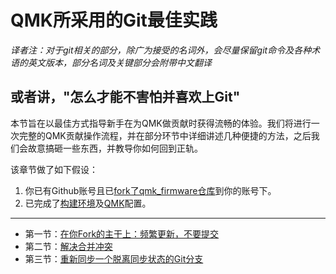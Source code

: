 # QMK所采用的Git最佳实践

<!---
  original document: 0.15.17:docs/newbs_git_best_practices.md 
  git diff 0.15.17 HEAD -- docs/newbs_git_best_practices.md  | cat
-->

*译者注：对于git相关的部分，除广为接受的名词外，会尽量保留git命令及各种术语的英文版本，部分名词及关键部分会附带中文翻译*

## 或者讲，"怎么才能不害怕并喜欢上Git"

本节旨在以最佳方式指导新手在为QMK做贡献时获得流畅的体验。我们将进行一次完整的QMK贡献操作流程，并在部分环节中详细讲述几种便捷的方法，之后我们会故意搞砸一些东西，并教导你如何回到正轨。

该章节做了如下假设：

1. 你已有Github账号且已[fork了qmk_firmware仓库](zh-cn/getting_started_github.md)到你的账号下。
2. 已完成了[构建环境](zh-cn/newbs_getting_started.md#set-up-your-environment)及[QMK](zh-cn/newbs_getting_started.md#set-up-qmk)配置。

---

- 第一节：[在你Fork的主干上：频繁更新，不要提交](zh-cn/newbs_git_using_your_master_branch.md)
- 第二节：[解决合并冲突](zh-cn/newbs_git_resolving_merge_conflicts.md)
- 第三节：[重新同步一个脱离同步状态的Git分支](zh-cn/newbs_git_resynchronize_a_branch.md)
